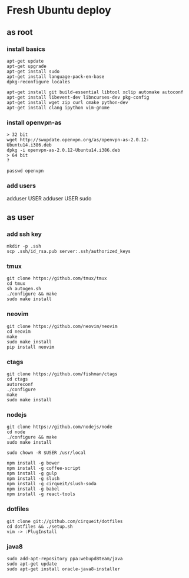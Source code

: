 # Fresh Ubuntu deploy

## as root

### install basics
   
    apt-get update
    apt-get upgrade
    apt-get install sudo
    apt-get install language-pack-en-base
    dpkg-reconfigure locales
    
    apt-get install git build-essential libtool xclip automake autoconf
    apt-get install libevent-dev libncurses-dev pkg-config
    apt-get install wget zip curl cmake python-dev
    apt-get install clang ipython vim-gnome
 

### install openvpn-as

    > 32 bit
    wget http://swupdate.openvpn.org/as/openvpn-as-2.0.12-Ubuntu14.i386.deb
    dpkg -i openvpn-as-2.0.12-Ubuntu14.i386.deb
    > 64 bit
    ?

    passwd openvpn

### add users

  adduser USER
  adduser USER sudo

## as user

### add ssh key

    mkdir -p .ssh
    scp .ssh/id_rsa.pub server:.ssh/authorized_keys

### tmux

    git clone https://github.com/tmux/tmux
    cd tmux
    sh autogen.sh
    ./configure && make
    sudo make install

### neovim

    git clone https://github.com/neovim/neovim
    cd neovim
    make
    sudo make install
    pip install neovim

### ctags

    git clone https://github.com/fishman/ctags
    cd ctags
    autoreconf
    ./configure
    make
    sudo make install

### nodejs

    git clone https://github.com/nodejs/node
    cd node
    ./configure && make
    sudo make install
    
    sudo chown -R $USER /usr/local

    npm install -g bower
    npm install -g coffee-script
    npm install -g gulp
    npm install -g slush
    npm install -g cirqueit/slush-soda
    npm install -g babel
    npm install -g react-tools

### dotfiles
    
    git clone git://github.com/cirqueit/dotfiles
    cd dotfiles && ./setup.sh
    vim -> :PlugInstall

### java8

    sudo add-apt-repository ppa:webupd8team/java
    sudo apt-get update
    sudo apt-get install oracle-java8-installer
